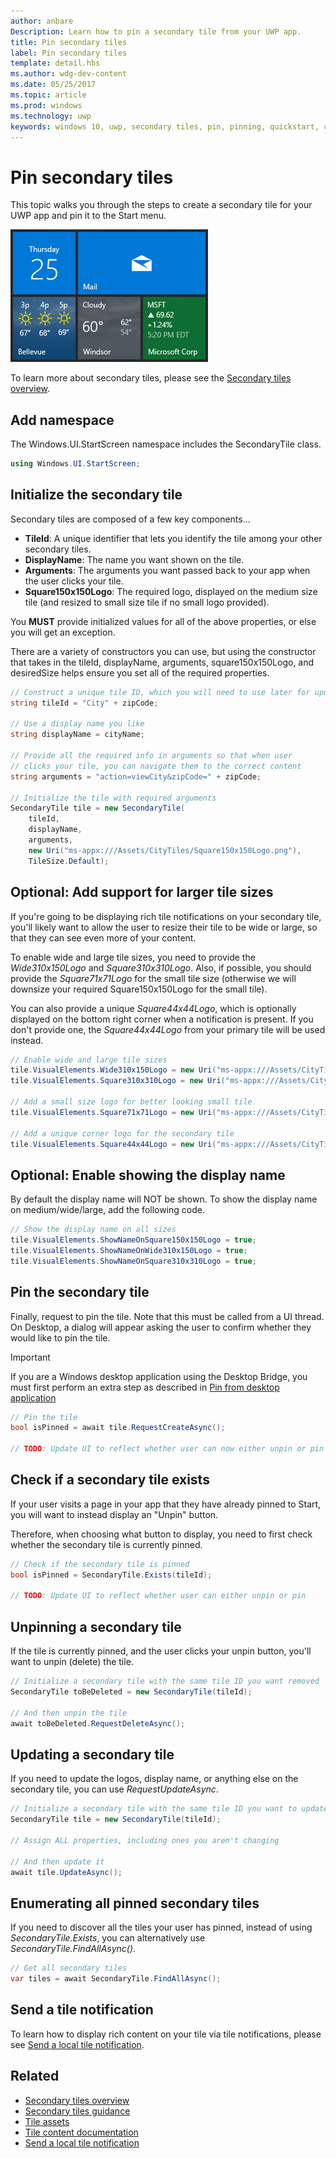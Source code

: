 ```yaml
---
author: anbare
Description: Learn how to pin a secondary tile from your UWP app.
title: Pin secondary tiles
label: Pin secondary tiles
template: detail.hbs
ms.author: wdg-dev-content
ms.date: 05/25/2017
ms.topic: article
ms.prod: windows
ms.technology: uwp
keywords: windows 10, uwp, secondary tiles, pin, pinning, quickstart, code sample, example, secondarytile
---
```


# Pin secondary tiles
<link rel="stylesheet" href="https://az835927.vo.msecnd.net/sites/uwp/Resources/css/custom.css">

This topic walks you through the steps to create a secondary tile for your UWP app and pin it to the Start menu.

![Screenshot of secondary tiles](images/secondarytiles.png)

To learn more about secondary tiles, please see the [Secondary tiles overview](tiles-and-notifications-secondary-tiles.md).


## Add namespace

The Windows.UI.StartScreen namespace includes the SecondaryTile class.

```csharp
using Windows.UI.StartScreen;
```


## Initialize the secondary tile

Secondary tiles are composed of a few key components...

* **TileId**: A unique identifier that lets you identify the tile among your other secondary tiles.
* **DisplayName**: The name you want shown on the tile.
* **Arguments**: The arguments you want passed back to your app when the user clicks your tile.
* **Square150x150Logo**: The required logo, displayed on the medium size tile (and resized to small size tile if no small logo provided).

You **MUST** provide initialized values for all of the above properties, or else you will get an exception.

There are a variety of constructors you can use, but using the constructor that takes in the tileId, displayName, arguments, square150x150Logo, and desiredSize helps ensure you set all of the required properties.

```csharp
// Construct a unique tile ID, which you will need to use later for updating the tile
string tileId = "City" + zipCode;

// Use a display name you like
string displayName = cityName;

// Provide all the required info in arguments so that when user
// clicks your tile, you can navigate them to the correct content
string arguments = "action=viewCity&zipCode=" + zipCode;

// Initialize the tile with required arguments
SecondaryTile tile = new SecondaryTile(
    tileId,
    displayName,
    arguments,
    new Uri("ms-appx:///Assets/CityTiles/Square150x150Logo.png"),
    TileSize.Default);
```


## Optional: Add support for larger tile sizes

If you're going to be displaying rich tile notifications on your secondary tile, you'll likely want to allow the user to resize their tile to be wide or large, so that they can see even more of your content.

To enable wide and large tile sizes, you need to provide the *Wide310x150Logo* and *Square310x310Logo*. Also, if possible, you should provide the *Square71x71Logo* for the small tile size (otherwise we will downsize your required Square150x150Logo for the small tile).

You can also provide a unique *Square44x44Logo*, which is optionally displayed on the bottom right corner when a notification is present. If you don't provide one, the *Square44x44Logo* from your primary tile will be used instead.

```csharp
// Enable wide and large tile sizes
tile.VisualElements.Wide310x150Logo = new Uri("ms-appx:///Assets/CityTiles/Wide310x150Logo.png");
tile.VisualElements.Square310x310Logo = new Uri("ms-appx:///Assets/CityTiles/Square310x310Logo.png");

// Add a small size logo for better looking small tile
tile.VisualElements.Square71x71Logo = new Uri("ms-appx:///Assets/CityTiles/Square71x71Logo.png");

// Add a unique corner logo for the secondary tile
tile.VisualElements.Square44x44Logo = new Uri("ms-appx:///Assets/CityTiles/Square44x44Logo.png");
```


## Optional: Enable showing the display name

By default the display name will NOT be shown. To show the display name on medium/wide/large, add the following code.

```csharp
// Show the display name on all sizes
tile.VisualElements.ShowNameOnSquare150x150Logo = true;
tile.VisualElements.ShowNameOnWide310x150Logo = true;
tile.VisualElements.ShowNameOnSquare310x310Logo = true;
```


## Pin the secondary tile

Finally, request to pin the tile. Note that this must be called from a UI thread. On Desktop, a dialog will appear asking the user to confirm whether they would like to pin the tile.

> [!IMPORTANT]
> If you are a Windows desktop application using the Desktop Bridge, you must first perform an extra step as described in [Pin from desktop application](tiles-and-notifications-secondary-tiles-desktop-pinning.md)

```csharp
// Pin the tile
bool isPinned = await tile.RequestCreateAsync();

// TODO: Update UI to reflect whether user can now either unpin or pin
```


## Check if a secondary tile exists

If your user visits a page in your app that they have already pinned to Start, you will want to instead display an "Unpin" button.

Therefore, when choosing what button to display, you need to first check whether the secondary tile is currently pinned.

```csharp
// Check if the secondary tile is pinned
bool isPinned = SecondaryTile.Exists(tileId);

// TODO: Update UI to reflect whether user can either unpin or pin
```


## Unpinning a secondary tile

If the tile is currently pinned, and the user clicks your unpin button, you'll want to unpin (delete) the tile.

```csharp
// Initialize a secondary tile with the same tile ID you want removed
SecondaryTile toBeDeleted = new SecondaryTile(tileId);

// And then unpin the tile
await toBeDeleted.RequestDeleteAsync();
```


## Updating a secondary tile

If you need to update the logos, display name, or anything else on the secondary tile, you can use *RequestUpdateAsync*.

```csharp
// Initialize a secondary tile with the same tile ID you want to update
SecondaryTile tile = new SecondaryTile(tileId);

// Assign ALL properties, including ones you aren't changing

// And then update it
await tile.UpdateAsync();
```


## Enumerating all pinned secondary tiles

If you need to discover all the tiles your user has pinned, instead of using *SecondaryTile.Exists*, you can alternatively use *SecondaryTile.FindAllAsync()*.

```csharp
// Get all secondary tiles
var tiles = await SecondaryTile.FindAllAsync();
```


## Send a tile notification

To learn how to display rich content on your tile via tile notifications, please see [Send a local tile notification](tiles-and-notifications-sending-a-local-tile-notification.md).


## Related

* [Secondary tiles overview](tiles-and-notifications-secondary-tiles.md)
* [Secondary tiles guidance](tiles-and-notifications-secondary-tiles-guidance.md)
* [Tile assets](tiles-and-notifications-app-assets.md)
* [Tile content documentation](tiles-and-notifications-create-adaptive-tiles.md)
* [Send a local tile notification](tiles-and-notifications-sending-a-local-tile-notification.md)